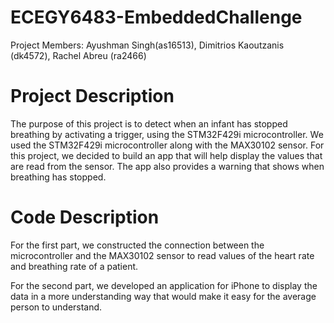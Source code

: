 # ECEGY6483-EmbeddedChallenge

Project Members: Ayushman Singh(as16513), Dimitrios Kaoutzanis (dk4572), Rachel Abreu (ra2466)


# Project Description
The purpose of this project is to detect when an infant has stopped breathing by activating a trigger, using the STM32F429i microcontroller. We used the STM32F429i microcontroller along with the MAX30102 sensor. For this project, we decided to build an app that will help display the values that are read from the sensor. The app also provides a warning that shows when breathing has stopped.

# Code Description
For the first part, we constructed the connection between the microcontroller and the MAX30102 sensor to read values of the heart rate and breathing rate of a patient.

For the second part, we developed an application for iPhone to display the data in a more understanding way that would make it easy for the average person to understand. 
